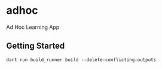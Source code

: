 # adhoc

Ad Hoc Learning App

## Getting Started

```console
dart run build_runner build --delete-conflicting-outputs
```
